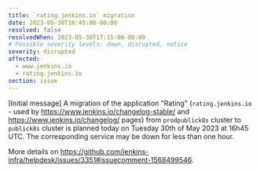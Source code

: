 ```yaml
---
title: `rating.jenkins.io` migration
date: 2023-05-30T16:45:00-00:00
resolved: false
resolvedWhen: 2023-05-30T17:15:00-00:00
# Possible severity levels: down, disrupted, notice
severity: disrupted
affected:
  - www.jenkins.io
  - rating.jenkins.io
section: issue
---
```


[Initial message]
A migration of the application "Rating" (`rating.jenkins.io` - used by <https://www.jenkins.io/changelog-stable/> and <https://www.jenkins.io/changelog/> pages) from `prodpublick8s` cluster to `publick8s` cluster is planned today on Tuesday 30th of May 2023 at 16h45 UTC.
The corresponding service may be down for less than one hour.

More details on <https://github.com/jenkins-infra/helpdesk/issues/3351#issuecomment-1568499546>.
